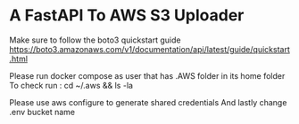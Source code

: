 # A FastAPI To AWS S3 Uploader
Make sure to follow the boto3 quickstart guide
https://boto3.amazonaws.com/v1/documentation/api/latest/guide/quickstart.html

Please run docker compose as user that has .AWS folder in its home folder
To check run : cd ~/.aws && ls -la

Please use aws configure to generate shared credentials
And lastly change .env bucket name